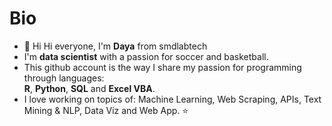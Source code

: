 # Bio

- 👋 Hi  Hi everyone, I'm **Daya** from smdlabtech
- I'm **data scientist** with a passion for soccer and basketball.
- This github account is the way I share my passion for programming through languages:  
**R**, **Python**, **SQL** and **Excel VBA**.  
- I love working on topics of: Machine Learning, Web Scraping, APIs, Text Mining & NLP, Data Viz and Web App. ⭐
